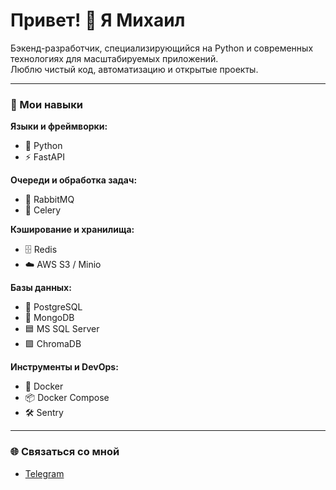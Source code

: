 # Привет! 👋 Я Михаил

Бэкенд-разработчик, специализирующийся на Python и современных технологиях для масштабируемых приложений.  
Люблю чистый код, автоматизацию и открытые проекты.  

---

### 🔧 Мои навыки

**Языки и фреймворки:**
- 🐍 Python
- ⚡ FastAPI

**Очереди и обработка задач:**
- 🐇 RabbitMQ
- 🍯 Celery

**Кэширование и хранилища:**
- 🗄️ Redis
- ☁️ AWS S3 / Minio

**Базы данных:**
- 🐘 PostgreSQL
- 🍃 MongoDB
- 🟦 MS SQL Server
- 🟪 ChromaDB

**Инструменты и DevOps:**
- 🐳 Docker
- 📦 Docker Compose
- 🛠️ Sentry

---

### 🌐 Связаться со мной

- [Telegram](https://t.me/lonelymaple)
